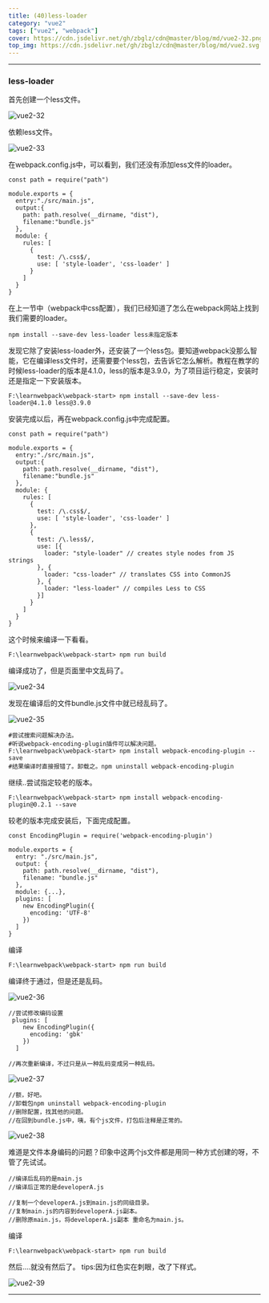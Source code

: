 ```yaml
---
title: (40)less-loader
category: "vue2"
tags: ["vue2", "webpack"]
cover: https://cdn.jsdelivr.net/gh/zbglz/cdn@master/blog/md/vue2-32.png
top_img: https://cdn.jsdelivr.net/gh/zbglz/cdn@master/blog/md/vue2.svg
---
```


***

### less-loader

首先创建一个less文件。

![vue2-32](https://cdn.jsdelivr.net/gh/zbglz/cdn@master/blog/md/vue2-32.png)

依赖less文件。

![vue2-33](https://cdn.jsdelivr.net/gh/zbglz/cdn@master/blog/md/vue2-33.png)

在webpack.config.js中，可以看到，我们还没有添加less文件的loader。


    const path = require("path")
    
    module.exports = {
      entry:"./src/main.js",
      output:{
        path: path.resolve(__dirname, "dist"),
        filename:"bundle.js"
      },
      module: {
        rules: [
          {
            test: /\.css$/,
            use: [ 'style-loader', 'css-loader' ]
          }
        ]
      }
    }

在上一节中（webpack中css配置），我们已经知道了怎么在webpack网站上找到我们需要的loader。

    npm install --save-dev less-loader less未指定版本

发现它除了安装less-loader外，还安装了一个less包。要知道webpack没那么智能，它在编译less文件时，还需要要个less包，去告诉它怎么解析。教程在教学的时候less-loader的版本是4.1.0，less的版本是3.9.0，为了项目运行稳定，安装时还是指定一下安装版本。


    F:\learnwebpack\webpack-start> npm install --save-dev less-loader@4.1.0 less@3.9.0

安装完成以后，再在webpack.config.js中完成配置。

    const path = require("path")
    
    module.exports = {
      entry:"./src/main.js",
      output:{
        path: path.resolve(__dirname, "dist"),
        filename:"bundle.js"
      },
      module: {
        rules: [
          {
            test: /\.css$/,
            use: [ 'style-loader', 'css-loader' ]
          },
          {
            test: /\.less$/,
            use: [{
              loader: "style-loader" // creates style nodes from JS strings
            }, {
              loader: "css-loader" // translates CSS into CommonJS
            }, {
              loader: "less-loader" // compiles Less to CSS
            }]
          }
        ]
      }
    }

这个时候来编译一下看看。


    F:\learnwebpack\webpack-start> npm run build


编译成功了，但是页面里中文乱码了。

![vue2-34](https://cdn.jsdelivr.net/gh/zbglz/cdn@master/blog/md/vue2-34.png)

发现在编译后的文件bundle.js文件中就已经乱码了。

![vue2-35](https://cdn.jsdelivr.net/gh/zbglz/cdn@master/blog/md/vue2-35.png)


    #尝试搜索问题解决办法。
    #听说webpack-encoding-plugin插件可以解决问题。
    F:\learnwebpack\webpack-start> npm install webpack-encoding-plugin --save
    #结果编译时直接报错了。卸载之。npm uninstall webpack-encoding-plugin


继续..尝试指定较老的版本。


    F:\learnwebpack\webpack-start> npm install webpack-encoding-plugin@0.2.1 --save

较老的版本完成安装后，下面完成配置。

    const EncodingPlugin = require('webpack-encoding-plugin')
    
    module.exports = {
      entry: "./src/main.js",
      output: {
        path: path.resolve(__dirname, "dist"),
        filename: "bundle.js"
      },
      module: {...},
      plugins: [
        new EncodingPlugin({
          encoding: 'UTF-8'
        })
      ]
    }

编译


    F:\learnwebpack\webpack-start> npm run build

编译终于通过，但是还是乱码。

![vue2-36](https://cdn.jsdelivr.net/gh/zbglz/cdn@master/blog/md/vue2-36.png)


    //尝试修改编码设置
     plugins: [
        new EncodingPlugin({
          encoding: 'gbk'
        })
      ]
      
    //再次重新编译，不过只是从一种乱码变成另一种乱码。


![vue2-37](https://cdn.jsdelivr.net/gh/zbglz/cdn@master/blog/md/vue2-37.png)


    //额，好吧。
    //卸载包npm uninstall webpack-encoding-plugin
    //删除配置，找其他的问题。
    //在回到bundle.js中，咦，有个js文件，打包后注释是正常的。


![vue2-38](https://cdn.jsdelivr.net/gh/zbglz/cdn@master/blog/md/vue2-38.png)

难道是文件本身编码的问题？印象中这两个js文件都是用同一种方式创建的呀，不管了先试试。

    //编译后乱码的是main.js
    //编译后正常的是developerA.js
    
    //复制一个developerA.js到main.js的同级目录。
    //复制main.js的内容到developerA.js副本。
    //删除原main.js，将developerA.js副本 重命名为main.js。

编译

    F:\learnwebpack\webpack-start> npm run build

然后....就没有然后了。
tips:因为红色实在刺眼，改了下样式。

![vue2-39](https://cdn.jsdelivr.net/gh/zbglz/cdn@master/blog/md/vue2-39.png)

***